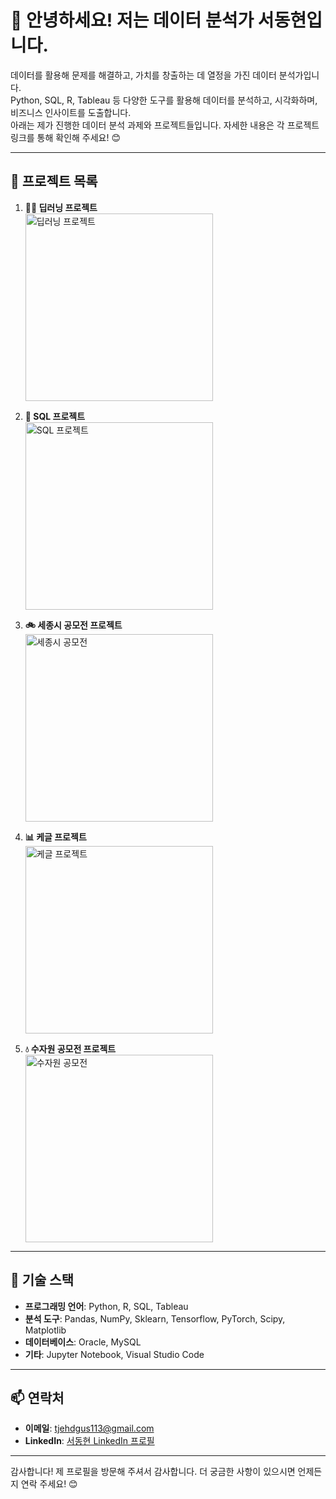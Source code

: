 # 👋 안녕하세요! 저는 데이터 분석가 서동현입니다.

데이터를 활용해 문제를 해결하고, 가치를 창출하는 데 열정을 가진 데이터 분석가입니다.  
Python, SQL, R, Tableau 등 다양한 도구를 활용해 데이터를 분석하고, 시각화하며, 비즈니스 인사이트를 도출합니다.  
아래는 제가 진행한 데이터 분석 과제와 프로젝트들입니다. 자세한 내용은 각 프로젝트 링크를 통해 확인해 주세요! 😊

---

## 📂 프로젝트 목록

1. **🏋️‍♂️ 딥러닝 프로젝트**  
   <a href="https://github.com/username/project1">
     <img src="https://raw.githubusercontent.com/tjehdgus/data/main/assets/딥러닝_프로젝트.png" alt="딥러닝 프로젝트" width="300">
   </a>  

2. **🚦 SQL 프로젝트**  
   <a href="https://github.com/username/project2">
     <img src="https://raw.githubusercontent.com/tjehdgus/data/main/assets/SQL_프로젝트.png" alt="SQL 프로젝트" width="300">
   </a>  

3. **🚲 세종시 공모전 프로젝트**  
   <a href="https://github.com/username/project3">
     <img src="https://raw.githubusercontent.com/tjehdgus/data/main/assets/세종시_공모전.png" alt="세종시 공모전" width="300">
   </a>  

4. **📊 케글 프로젝트**  
   <a href="https://github.com/username/project4">
     <img src="https://raw.githubusercontent.com/tjehdgus/data/main/assets/케글_프로젝트.png" alt="케글 프로젝트" width="300">
   </a>  

5. **💧 수자원 공모전 프로젝트**  
   <a href="https://github.com/username/project5">
     <img src="https://raw.githubusercontent.com/tjehdgus/data/main/assets/수자원_공모전.png" alt="수자원 공모전" width="300">
   </a>  

---
## 📌 기술 스택
- **프로그래밍 언어**: Python, R, SQL, Tableau
- **분석 도구**: Pandas, NumPy, Sklearn, Tensorflow, PyTorch, Scipy, Matplotlib
- **데이터베이스**: Oracle, MySQL
- **기타**: Jupyter Notebook, Visual Studio Code

---

## 📫 연락처
- **이메일**: tjehdgus113@gmail.com  
- **LinkedIn**: [서동현 LinkedIn 프로필](https://linkedin.com/in/your-profile)

---

감사합니다! 제 프로필을 방문해 주셔서 감사합니다. 더 궁금한 사항이 있으시면 언제든지 연락 주세요! 😊
